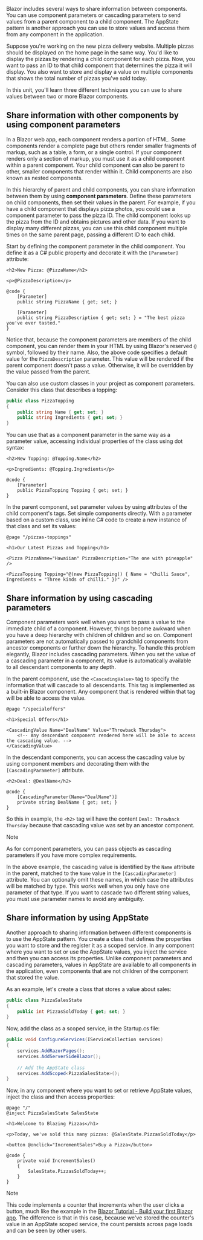 Blazor includes several ways to share information between components. You can use component parameters or cascading parameters to send values from a parent component to a child component. The AppState pattern is another approach you can use to store values and access them from any component in the application.

Suppose you're working on the new pizza delivery website. Multiple pizzas should be displayed on the home page in the same way. You'd like to display the pizzas by rendering a child component for each pizza. Now, you want to pass an ID to that child component that determines the pizza it will display. You also want to store and display a value on multiple components that shows the total number of pizzas you've sold today.

In this unit, you'll learn three different techniques you can use to share values between two or more Blazor components.

## Share information with other components by using component parameters

In a Blazor web app, each component renders a portion of HTML. Some components render a complete page but others render smaller fragments of markup, such as a table, a form, or a single control. If your component renders only a section of markup, you must use it as a child component within a parent component. Your child component can also be parent to other, smaller components that render within it. Child components are also known as nested components.

In this hierarchy of parent and child components, you can share information between them by using **component parameters**. Define these parameters on child components, then set their values in the parent. For example, if you have a child component that displays pizza photos, you could use a component parameter to pass the pizza ID. The child component looks up the pizza from the ID and obtains pictures and other data. If you want to display many different pizzas, you can use this child component multiple times on the same parent page, passing a different ID to each child.

Start by defining the component parameter in the child component. You define it as a C# public property and decorate it with the `[Parameter]` attribute:

```razor
<h2>New Pizza: @PizzaName</h2>

<p>@PizzaDescription</p>

@code {
	[Parameter]
	public string PizzaName { get; set; }
	
	[Parameter]
	public string PizzaDescription { get; set; } = "The best pizza you've ever tasted."
}
```

Notice that, because the component parameters are members of the child component, you can render them in your HTML by using Blazor's reserved `@` symbol, followed by their name. Also, the above code specifies a default value for the `PizzaDescription` parameter. This value will be rendered if the parent component doesn't pass a value. Otherwise, it will be overridden by the value passed from the parent.

You can also use custom classes in your project as component parameters. Consider this class that describes a topping:

```csharp
public class PizzaTopping
{
	public string Name { get; set; }
	public string Ingredients { get; set; }
}
```

You can use that as a component parameter in the same way as a parameter value, accessing individual properties of the class using dot syntax:

```razor
<h2>New Topping: @Topping.Name</h2>

<p>Ingredients: @Topping.Ingredients</p>

@code {
	[Parameter]
	public PizzaTopping Topping { get; set; }
}
```

In the parent component, set parameter values by using attributes of the child component's tags. Set simple components directly. With a parameter based on a custom class, use inline C# code to create a new instance of that class and set its values:

```razor
@page "/pizzas-toppings"

<h1>Our Latest Pizzas and Topping</h1>

<Pizza PizzaName="Hawaiian" PizzaDescription="The one with pineapple" />

<PizzaTopping Topping="@(new PizzaTopping() { Name = "Chilli Sauce", Ingredients = "Three kinds of chilli." })" />

```

## Share information by using cascading parameters

Component parameters work well when you want to pass a value to the immediate child of a component. However, things become awkward when you have a deep hierarchy with children of children and so on. Component parameters are not automatically passed to grandchild components from ancestor components or further down the hierarchy. To handle this problem elegantly, Blazor includes cascading parameters. When you set the value of a cascading parameter in a component, its value is automatically available to all descendant components to any depth. 

In the parent component, use the `<CascadingValue>` tag to specify the information that will cascade to all descendants. This tag is implemented as a built-in Blazor component. Any component that is rendered within that tag will be able to access the value.

```razor
@page "/specialoffers"

<h1>Special Offers</h1>

<CascadingValue Name="DealName" Value="Throwback Thursday">
	<!-- Any descendant component rendered here will be able to access the cascading value. -->
</CascadingValue>
```

In the descendant components, you can access the cascading value by using component members and decorating them with the `[CascadingParameter]` attribute.

```razor
<h2>Deal: @DealName</h2>

@code {
	[CascadingParameter(Name="DealName")]
	private string DealName { get; set; }
}
```

So this in example, the `<h2>` tag will have the content `Deal: Throwback Thursday` because that cascading value was set by an ancestor component.

> [!NOTE]
> As for component parameters, you can pass objects as cascading parameters if you have more complex requirements.

In the above example, the cascading value is identified by the `Name` attribute in the parent, matched to the `Name` value in the `[CascadingParameter]` attribute. You can optionally omit these names, in which case the attributes will be matched by type. This works well when you only have one parameter of that type. If you want to cascade two different string values, you must use parameter names to avoid any ambiguity.

## Share information by using AppState

Another approach to sharing information between different components is to use the AppState pattern. You create a class that defines the properties you want to store and the register it as a scoped service. In any component where you want to set or use the AppState values, you inject the service and then you can access its properties. Unlike component parameters and cascading parameters, values in AppState are available to all components in the application, even components that are not children of the component that stored the value.

As an example, let's create a class that stores a value about sales:

```csharp
public class PizzaSalesState
{
	public int PizzasSoldToday { get; set; }
}
```

Now, add the class as a scoped service, in the Startup.cs file:

```csharp
public void ConfigureServices(IServiceCollection services)
{
	services.AddRazorPages();
	services.AddServerSideBlazor();
	
	// Add the AppState class
	services.AddScoped<PizzaSalesState>();
} 
```

Now, in any component where you want to set or retrieve AppState values, inject the class and then access properties:

```razor
@page "/"
@inject PizzaSalesState SalesState

<h1>Welcome to Blazing Pizzas</h1>

<p>Today, we've sold this many pizzas: @SalesState.PizzasSoldToday</p>

<button @onclick="IncrementSales">Buy a Pizza</button>

@code {
	private void IncrementSales()
	{
		SalesState.PizzasSoldToday++;
	}
}
```

> [!NOTE]
> This code implements a counter that increments when the user clicks a button, much like the example in the [Blazor Tutorial - Build your first Blazor app](https://dotnet.microsoft.com/learn/aspnet/blazor-tutorial/intro). The difference is that in this case, because we've stored the counter's value in an AppState scoped service, the count persists across page loads and can be seen by other users.
